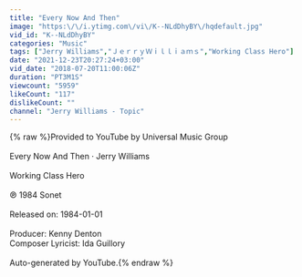 ```yaml
---
title: "Every Now And Then"
image: "https:\/\/i.ytimg.com\/vi\/K--NLdDhyBY\/hqdefault.jpg"
vid_id: "K--NLdDhyBY"
categories: "Music"
tags: ["Jerry Williams","ＪｅｒｒｙＷｉｌｌｉａｍｓ","Working Class Hero"]
date: "2021-12-23T20:27:24+03:00"
vid_date: "2018-07-20T11:00:06Z"
duration: "PT3M1S"
viewcount: "5959"
likeCount: "117"
dislikeCount: ""
channel: "Jerry Williams - Topic"
---
```

{% raw %}Provided to YouTube by Universal Music Group<br /><br />Every Now And Then · Jerry Williams<br /><br />Working Class Hero<br /><br />℗ 1984 Sonet<br /><br />Released on: 1984-01-01<br /><br />Producer: Kenny Denton<br />Composer  Lyricist: Ida Guillory<br /><br />Auto-generated by YouTube.{% endraw %}
